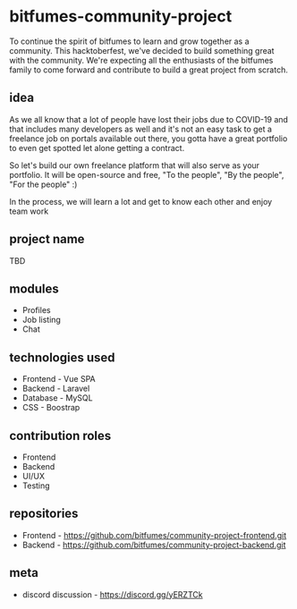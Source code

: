 # bitfumes-community-project

To continue the spirit of bitfumes to learn and grow together as a community. This hacktoberfest, we've decided to build something great with the community. We're expecting all the enthusiasts of the bitfumes family to come forward and contribute to build a great project from scratch.

## idea
As we all know that a lot of people have lost their jobs due to COVID-19 and that includes many developers as well and it's not an easy task to get a freelance job on portals available out there, you gotta have a great portfolio to even get spotted let alone getting a contract.

So let's build our own freelance platform that will also serve as your portfolio. It will be open-source and free, "To the people", "By the people", "For the people" :)

In the process, we will learn a lot and get to know each other and enjoy team work

## project name
TBD

## modules
* Profiles
* Job listing
* Chat

## technologies used
* Frontend - Vue SPA
* Backend - Laravel
* Database - MySQL
* CSS - Boostrap

## contribution roles
* Frontend
* Backend
* UI/UX
* Testing

## repositories
* Frontend - https://github.com/bitfumes/community-project-frontend.git
* Backend - https://github.com/bitfumes/community-project-backend.git

## meta
* discord discussion - https://discord.gg/yERZTCk

